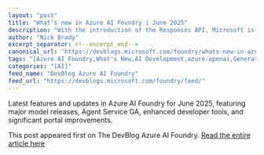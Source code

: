 ```yaml
---
layout: "post"
title: "What’s new in Azure AI Foundry | June 2025"
description: "With the introduction of the Responses API, Microsoft is enabling a new standard for AI development ..."
author: "Nick Brady"
excerpt_separator: <!--excerpt_end-->
canonical_url: "https://devblogs.microsoft.com/foundry/whats-new-in-azure-ai-foundry-june-2025/"
tags: "[Azure AI Foundry,What's New,AI Development,azure-openai,Generative AI]"
categories: "[AI]"
feed_name: "DevBlog Azure AI Foundry"
feed_url: "https://devblogs.microsoft.com/foundry/feed/"
---
```


Latest features and updates in Azure AI Foundry for June 2025, featuring major model releases, Agent Service GA, enhanced developer tools, and significant portal improvements.<!--excerpt_end-->

This post appeared first on The DevBlog Azure AI Foundry. [Read the entire article here](https://devblogs.microsoft.com/foundry/whats-new-in-azure-ai-foundry-june-2025/)
